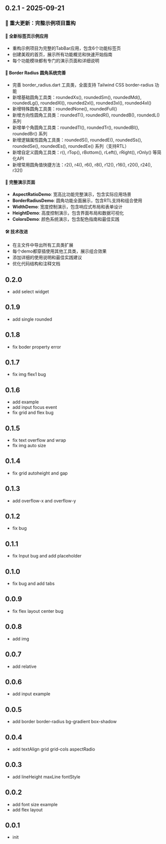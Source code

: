 ## 0.2.1 - 2025-09-21

### 🎉 重大更新：完整示例项目重构

#### 📱 全新标签页示例应用
- 重构示例项目为完整的TabBar应用，包含6个功能标签页
- 创建美观的首页，展示所有功能概览和快速开始指南
- 每个功能模块都有专门的演示页面和详细说明

#### 🎨 Border Radius 圆角系统完善
- 完善 border_radius.dart 工具类，全面支持 Tailwind CSS border-radius 功能
- 新增基础圆角工具类：roundedXs(), roundedSm(), roundedMd(), roundedLg(), roundedXl(), rounded2xl(), rounded3xl(), rounded4xl()
- 新增特殊圆角工具类：roundedNone(), roundedFull()
- 新增方向性圆角工具类：roundedT(), roundedR(), roundedB(), roundedL() 系列
- 新增单个角圆角工具类：roundedTl(), roundedTr(), roundedBl(), roundedBr() 系列
- 新增逻辑属性圆角工具类：roundedS(), roundedE(), roundedSs(), roundedSe(), roundedEs(), roundedEe() 系列（支持RTL）
- 新增自定义圆角工具类：r(), rTop(), rBottom(), rLeft(), rRight(), rOnly() 等简化API
- 新增常用圆角值快捷方法：r2(), r4(), r6(), r8(), r12(), r16(), r20(), r24(), r32()

#### 📐 完整演示页面
- **AspectRatioDemo**: 宽高比功能完整演示，包含实际应用场景
- **BorderRadiusDemo**: 圆角功能全面展示，包含RTL支持和组合使用
- **WidthDemo**: 宽度控制演示，包含响应式布局和表单设计
- **HeightDemo**: 高度控制演示，包含界面布局和数据可视化
- **ColorsDemo**: 颜色系统演示，包含配色指南和最佳实践

#### 🛠 技术改进
- 在主文件中导出所有工具类扩展
- 每个demo都穿插使用其他工具类，展示组合效果
- 添加详细的使用说明和最佳实践建议
- 优化代码结构和注释文档

## 0.2.0

- add select widget

## 0.1.9

- add single rounded

## 0.1.8

- fix boder property error

## 0.1.7

- fix img flex1 bug

## 0.1.6

- add example
- add input focus event
- fix grid and flex bug

## 0.1.5

- fix text overflow and wrap
- flx img auto size

## 0.1.4

- fix grid autoheight and gap

## 0.1.3

- add overflow-x and overflow-y

## 0.1.2

- fix bug

## 0.1.1

- fix Input bug and add placeholder

## 0.1.0

- fix bug and add tabs

## 0.0.9

- fix flex layout center bug

## 0.0.8

- add img

## 0.0.7

- add relative

## 0.0.6

- add input example

## 0.0.5

- add border border-radius bg-gradient box-shadow

## 0.0.4

- add textAlign grid grid-cols aspectRadio

## 0.0.3

- add lineHeight maxLine fontStyle

## 0.0.2

- add font size example
- add flex layout

## 0.0.1

- init
